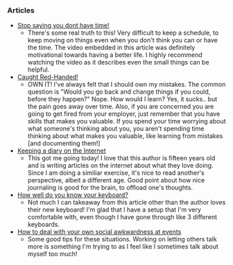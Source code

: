 ### Articles
- [Stop saying you dont have time!](https://dev.to/alexgwartney/stop-saying-you-dont-have-time-4la)
  - There's some real truth to this! Very difficult to keep a schedule, to keep moving on things even when you don't think you can or have the time. The video embedded in this article was definitely motivational towards having a better life. I highly recommend watching the video as it describes even the small things can be helpful.
- [Caught Red-Handed!](https://dev.to/wweihs/caught-red-handed-2nfd)
  - OWN IT! I've always felt that I should own my mistakes. The common question is "Would you go back and change things if you could, before they happen?" Nope. How would I learn? Yes, it sucks.. but the pain goes away over time. Also, if you are concerned you are going to get fired from your employer, just remember that you have skills that makes you valuable. If you spend your time worrying about what someone's thinking about you, you aren't spending time thinking about what makes you valuable, like learning from mistakes [and documenting them!]
- [Keeping a diary on the Internet](https://dev.to/creativegp1/keeping-a-diary-on-the-internet-3n1j)
  - This got me going today! I love that this author is fifteen years old and is writing articles on the internet about what they love doing. Since I am doing a similiar exercise, it's nice to read another's perspective, albeit a different age. Good point about how nice journaling is good for the brain, to offload one's thoughts.
- [How well do you know your keyboard?](https://hackernoon.com/how-well-do-you-know-your-keyboard-708d821daf02)
  - Not much I can takeaway from this article other than the author loves their new keyboard! I'm glad that I have a setup that I'm very comfortable with, even though I have gone through like 3 different keyboards.
- [How to deal with your own social awkwardness at events](https://hackernoon.com/how-to-deal-with-your-own-social-awkwardness-at-events-146e9a24e354)
  - Some good tips for these situations. Working on letting others talk more is something I'm trying to as I feel like I sometimes talk about myself too much!